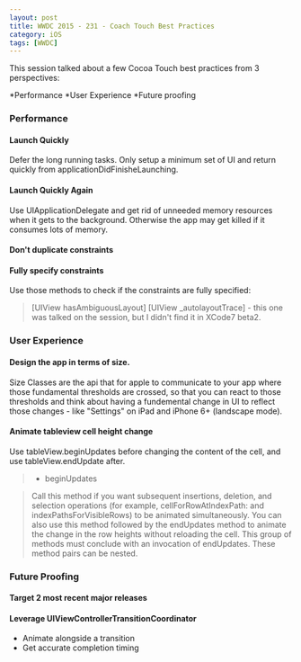 ```yaml
---
layout: post
title: WWDC 2015 - 231 - Coach Touch Best Practices
category: iOS
tags: [WWDC]
---
```


This session talked about a few Cocoa Touch best practices from 3 perspectives:

*Performance
*User Experience
*Future proofing

### Performance

#### Launch Quickly

Defer the long running tasks. Only setup a minimum set of UI and return quickly from applicationDidFinisheLaunching. 

#### Launch Quickly Again

Use UIApplicationDelegate and get rid of unneeded memory resources when it gets to the background. Otherwise the app may get killed if it consumes lots of memory.

#### Don't duplicate constraints

#### Fully specify constraints

Use those methods to check if the constraints are fully specified:

>[UIView hasAmbiguousLayout]
>[UIView _autolayoutTrace] - this one was talked on the session, but I didn't find it in XCode7 beta2.

### User Experience

#### Design the app in terms of size.

Size Classes are the api that for apple to communicate to your app where those fundamental thresholds are crossed, so that you can react to those thresholds and think about having a fundemental change in UI to reflect those changes - like "Settings" on iPad and iPhone 6+ (landscape mode).

#### Animate tableview cell height change

Use tableView.beginUpdates before changing the content of the cell, and use tableView.endUpdate after.

>- beginUpdates

>Call this method if you want subsequent insertions, deletion, and selection operations (for example, cellForRowAtIndexPath: and indexPathsForVisibleRows) to be animated simultaneously. You can also use this method followed by the endUpdates method to animate the change in the row heights without reloading the cell. This group of methods must conclude with an invocation of endUpdates. These method pairs can be nested. 

### Future Proofing

#### Target 2 most recent major releases

#### Leverage UIViewControllerTransitionCoordinator

* Animate alongside a transition
* Get accurate completion timing